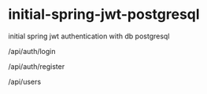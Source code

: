 # initial-spring-jwt-postgresql
initial spring jwt authentication with db postgresql

/api/auth/login

/api/auth/register

/api/users
